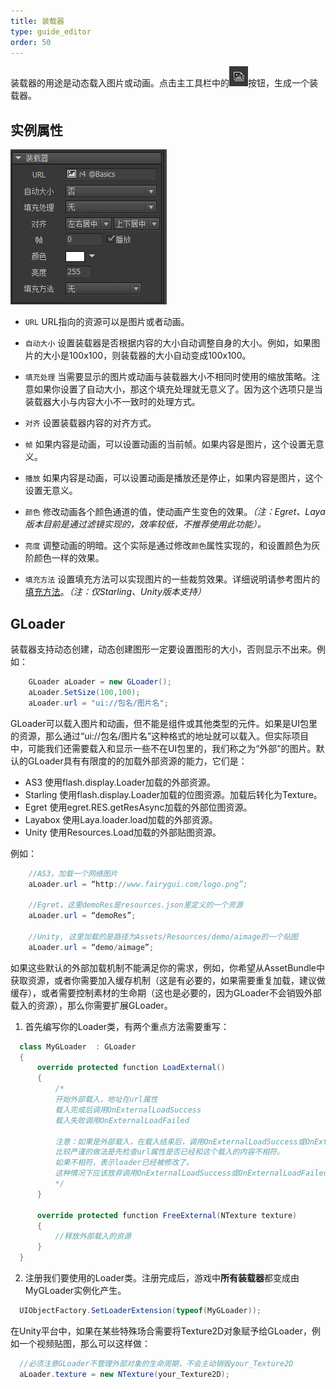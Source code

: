 ```yaml
---
title: 装载器
type: guide_editor
order: 50
---
```


装载器的用途是动态载入图片或动画。点击主工具栏中的![](../../images/20170728201500.png)按钮，生成一个装载器。

## 实例属性

![](../../images/20170728201606.png)

- `URL` URL指向的资源可以是图片或者动画。

- `自动大小` 设置装载器是否根据内容的大小自动调整自身的大小。例如，如果图片的大小是100x100，则装载器的大小自动变成100x100。

- `填充处理` 当需要显示的图片或动画与装载器大小不相同时使用的缩放策略。注意如果你设置了自动大小，那这个填充处理就无意义了。因为这个选项只是当装载器大小与内容大小不一致时的处理方式。

- `对齐` 设置装载器内容的对齐方式。

- `帧` 如果内容是动画，可以设置动画的当前帧。如果内容是图片，这个设置无意义。

- `播放` 如果内容是动画，可以设置动画是播放还是停止，如果内容是图片，这个设置无意义。

- `颜色` 修改动画各个颜色通道的值，使动画产生变色的效果。*（注：Egret、Laya版本目前是通过滤镜实现的，效率较低，不推荐使用此功能）。*

- `亮度` 调整动画的明暗。这个实际是通过修改`颜色`属性实现的，和设置颜色为灰阶颜色一样的效果。

- `填充方法` 设置填充方法可以实现图片的一些裁剪效果。详细说明请参考图片的[填充方法](image.html#实例属性)。*（注：仅Starling、Unity版本支持）*

## GLoader

装载器支持动态创建，动态创建图形一定要设置图形的大小，否则显示不出来。例如：

```csharp
    GLoader aLoader = new GLoader();
    aLoader.SetSize(100,100);
    aLoader.url = "ui://包名/图片名";
```

GLoader可以载入图片和动画，但不能是组件或其他类型的元件。如果是UI包里的资源，那么通过“ui://包名/图片名”这种格式的地址就可以载入。但实际项目中，可能我们还需要载入和显示一些不在UI包里的，我们称之为“外部”的图片。默认的GLoader具有有限度的的加载外部资源的能力，它们是：

- AS3 使用flash.display.Loader加载的外部资源。
- Starling 使用flash.display.Loader加载的位图资源。加载后转化为Texture。
- Egret 使用egret.RES.getResAsync加载的外部位图资源。
- Layabox 使用Laya.loader.load加载的外部资源。
- Unity 使用Resources.Load加载的外部贴图资源。

例如：

```csharp
    //AS3，加载一个网络图片
    aLoader.url = “http://www.fairygui.com/logo.png”;

    //Egret，这里demoRes是resources.json里定义的一个资源
    aLoader.url = “demoRes”;

    //Unity, 这里加载的是路径为Assets/Resources/demo/aimage的一个贴图
    aLoader.url = “demo/aimage”;
```

如果这些默认的外部加载机制不能满足你的需求，例如，你希望从AssetBundle中获取资源，或者你需要加入缓存机制（这是有必要的，如果需要重复加载，建议做缓存），或者需要控制素材的生命期（这也是必要的，因为GLoader不会销毁外部载入的资源），那么你需要扩展GLoader。

1. 首先编写你的Loader类，有两个重点方法需要重写：

  ```csharp
    class MyGLoader  : GLoader
    {
        override protected function LoadExternal()
        {
            /*
            开始外部载入，地址在url属性
            载入完成后调用OnExternalLoadSuccess
            载入失败调用OnExternalLoadFailed

            注意：如果是外部载入，在载入结束后，调用OnExternalLoadSuccess或OnExternalLoadFailed前，
            比较严谨的做法是先检查url属性是否已经和这个载入的内容不相符。
            如果不相符，表示loader已经被修改了。
            这种情况下应该放弃调用OnExternalLoadSuccess或OnExternalLoadFailed。
            */
        }

        override protected function FreeExternal(NTexture texture)
        {
            //释放外部载入的资源
        }
    }
  ```

2. 注册我们要使用的Loader类。注册完成后，游戏中**所有装载器**都变成由MyGLoader实例化产生。

  ```csharp
    UIObjectFactory.SetLoaderExtension(typeof(MyGLoader));
  ```

  在Unity平台中，如果在某些特殊场合需要将Texture2D对象赋予给GLoader，例如一个视频贴图，那么可以这样做：

  ```csharp
    //必须注意GLoader不管理外部对象的生命周期，不会主动销毁your_Texture2D
    aLoader.texture = new NTexture(your_Texture2D);
  ```
